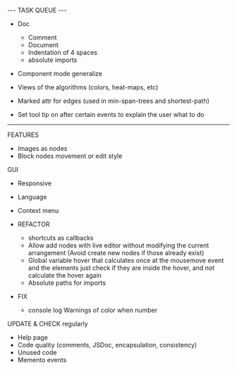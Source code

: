 
--- TASK QUEUE ---

 - Doc
    - Comment
    - Document
    - Indentation of 4 spaces
    - absolute imports
  - Component mode generalize

- Views of the algorithms (colors, heat-maps, etc)
- Marked attr for edges (used in min-span-trees and shortest-path)
- Set tool tip on after certain events to explain the user what to do

------------------

FEATURES
  - Images as nodes
  - Block nodes movement or edit style

GUI
  - Responsive
  - Language
  - Context menu


- REFACTOR 
  - shortcuts as callbacks
  - Allow add nodes with live editor without modifying the current arrangement (Avoid create new nodes if those already exist)
  - Global variable hover that calculates once at the mousemove event and the elements just check if they are inside the hover, and not calculate the hover again
  - Absolute paths for imports


- FIX
  - console log Warnings of color when number


UPDATE & CHECK regularly
  - Help page
  - Code quality (comments, JSDoc, encapsulation, consistency)
  - Unused code
  - Memento events